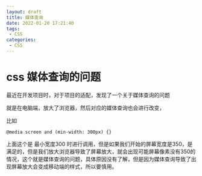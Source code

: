 ```yaml
---
layout: draft
title: 媒体查询
date: 2022-01-20 17:21:40
tags:
 - CSS
categories:
 - CSS
---
```




#  css 媒体查询的问题

最近在开发项目时，对于项目的适配，发现了一个关于媒体查询的问题

就是在电脑端，放大了浏览器，然后对应的媒体查询也会进行改变，

比如

```
@media screen and (min-width: 300px) {}
```

上面这个是 最小宽度300 时进行调用，但是如果我们开始的屏幕宽度是350，是满足的，但是我们放大浏览器导致了屏幕放大，就会出现可能屏幕像素没有350的情况，这个就是媒体查询的问题，具体原因没有了解，但是因为媒体查询导致了出现屏幕放大会变成移动端的样式，所以要慎用。
